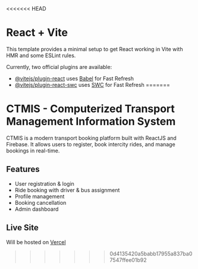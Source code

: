 <<<<<<< HEAD
# React + Vite

This template provides a minimal setup to get React working in Vite with HMR and some ESLint rules.

Currently, two official plugins are available:

- [@vitejs/plugin-react](https://github.com/vitejs/vite-plugin-react/blob/main/packages/plugin-react/README.md) uses [Babel](https://babeljs.io/) for Fast Refresh
- [@vitejs/plugin-react-swc](https://github.com/vitejs/vite-plugin-react-swc) uses [SWC](https://swc.rs/) for Fast Refresh
=======
# CTMIS - Computerized Transport Management Information System

CTMIS is a modern transport booking platform built with ReactJS and Firebase. It allows users to register, book intercity rides, and manage bookings in real-time.

## Features

- User registration & login
- Ride booking with driver & bus assignment
- Profile management
- Booking cancellation
- Admin dashboard

## Live Site
Will be hosted on [Vercel](https://vercel.com/)
>>>>>>> 0d4135420a5babb17955a837ba07547ffee01b92
